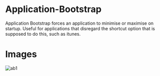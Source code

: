 Application-Bootstrap
=====================
Application Bootstrap forces an application to minimise or maximise on startup.
Useful for applications that disregard the shortcut option that is supposed to do this, such as itunes.

Images
======
![ab1](https://cloud.githubusercontent.com/assets/1860848/15065429/dbc74042-13a2-11e6-8c17-0bc7611d3a81.png)
